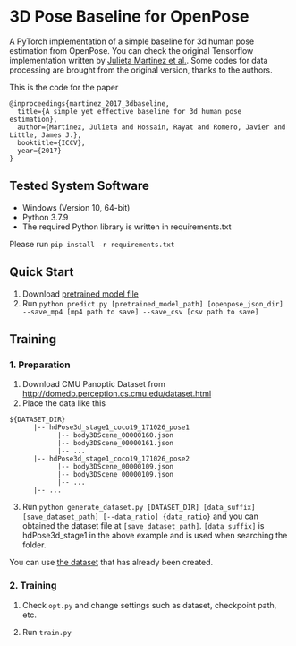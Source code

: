 # 3D Pose Baseline for OpenPose

A PyTorch implementation of a simple baseline for 3d human pose estimation from OpenPose.
You can check the original Tensorflow implementation written by [Julieta Martinez et al.](https://github.com/una-dinosauria/3d-pose-baseline).
Some codes for data processing are brought from the original version, thanks to the authors.

This is the code for the paper

```
@inproceedings{martinez_2017_3dbaseline,
  title={A simple yet effective baseline for 3d human pose estimation},
  author={Martinez, Julieta and Hossain, Rayat and Romero, Javier and Little, James J.},
  booktitle={ICCV},
  year={2017}
}
```

## Tested System Software
* Windows (Version 10, 64-bit)
* Python 3.7.9
* The required Python library is written in requirements.txt

Please run `pip install -r requirements.txt`

## Quick Start
1. Download [pretrained model file](https://drive.google.com/file/d/1VECM2_SA3WbwK4_vVJ0h1telcFKBJ2vm/view?usp=sharing)
1. Run `python predict.py [pretrained_model_path] [openpose_json_dir] --save_mp4 [mp4 path to save] --save_csv [csv path to save] `

## Training
### 1. Preparation
1. Download CMU Panoptic Dataset from http://domedb.perception.cs.cmu.edu/dataset.html
2. Place the data like this
```
${DATASET_DIR}
      |-- hdPose3d_stage1_coco19_171026_pose1
            |-- body3DScene_00000160.json
            |-- body3DScene_00000161.json
            |-- ...
      |-- hdPose3d_stage1_coco19_171026_pose2
            |-- body3DScene_00000109.json
            |-- body3DScene_00000109.json
            |-- ...
      |-- ...
```
3. Run `python generate_dataset.py [DATASET_DIR] [data_suffix] [save_dataset_path] [--data_ratio] {data_ratio}` 
and you can obtained the dataset file at `[save_dataset_path]`. `[data_suffix]` is hdPose3d_stage1 in the above example and is used when searching the folder.

You can use [the dataset](https://drive.google.com/drive/folders/1J4sgS-XDMXZUFYrmlgRjo3H35b_46YIX?usp=sharing) that has already been created.

### 2. Training
1. Check `opt.py` and change settings such as dataset, checkpoint path, etc.

3. Run `train.py`

